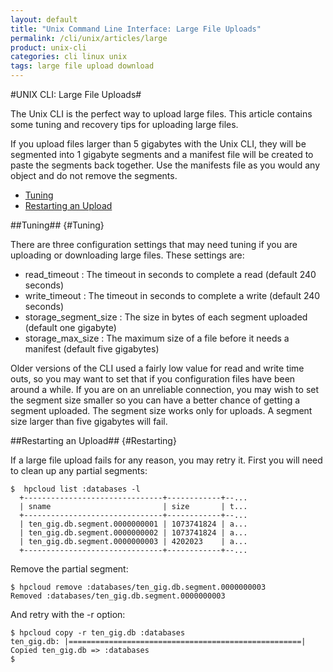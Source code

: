 ```yaml
---
layout: default
title: "Unix Command Line Interface: Large File Uploads"
permalink: /cli/unix/articles/large
product: unix-cli
categories: cli linux unix
tags: large file upload download
---
```

#UNIX CLI: Large File Uploads#

The Unix CLI is the perfect way to upload large files.  This article contains some tuning and recovery tips for uploading large files.

If you upload files larger than 5 gigabytes with the Unix CLI, they will be segmented into 1 gigabyte segments and a manifest file will be created to paste the segments back together.  Use the manifests file as you would any object and do not remove the segments.

* [Tuning](#Tuning)
* [Restarting an Upload](#Restarting)

##Tuning## {#Tuning}

There are three configuration settings that may need tuning if you are uploading or downloading large files.  These settings are:

* read_timeout : The timeout in seconds to complete a read (default 240 seconds)
* write_timeout : The timeout in seconds to complete a write (default 240 seconds)
* storage_segment_size : The size in bytes of each segment uploaded (default one gigabyte)
* storage_max_size : The maximum size of a file before it needs a manifest (default five gigabytes)

Older versions of the CLI used a fairly low value for read and write time outs, so you may want to set that if you configuration files have been around a while.  If you are on an unreliable connection, you may wish to set the segment size smaller so you can have a better chance of getting a segment uploaded.  The segment size works only for uploads.  A segment size larger than five gigabytes will fail.

##Restarting an Upload## {#Restarting}

If a large file upload fails for any reason, you may retry it.  First you will need to clean up any partial segments:

    $  hpcloud list :databases -l
      +-------------------------------+------------+--...
      | sname                         | size       | t...
      +-------------------------------+------------+--...
      | ten_gig.db.segment.0000000001 | 1073741824 | a...
      | ten_gig.db.segment.0000000002 | 1073741824 | a...
      | ten_gig.db.segment.0000000003 | 4202023    | a...
      +-------------------------------+------------+--...

Remove the partial segment:

    $ hpcloud remove :databases/ten_gig.db.segment.0000000003
    Removed :databases/ten_gig.db.segment.0000000003

And retry with the -r option:

    $ hpcloud copy -r ten_gig.db :databases
    ten_gig.db: |====================================================|
    Copied ten_gig.db => :databases
    $
